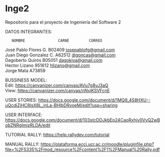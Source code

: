 Inge2
=====

Repositorio para el proyecto de Ingeniería del Software 2

DATOS INTEGRANTES:

       NOMBRE               CARNÉ         CORREO
José Pablo Flores G.    B02409   josepablofg@gmail.com      
Juan Diego Gonzalez C.  A62512   digoncas@gmail.com      
Dagoberto Quirós        B05051   dagokiva@gmail.com    
Hector Lizano           951612   hlizano@gmail.com   
Jorge Mata              A73859   



BUSSINESS MODEL:                                                                                                                  
Edit: https://canvanizer.com/canvas/AVu7g8vJ3aQ                                                                                   
View: https://canvanizer.com/canvas/nNviKSVFcnE

USER STORIES:
https://docs.google.com/document/d/1MQ9_4S8HXU--uQcdiZjHC8IsX8L_inLa-BHlbDRvoeM/edit?usp=sharing

USER INTERFACE:
https://docs.google.com/document/d/103stcDDJkbEp24CaoRxhjv0VvQ2wBobZNRglmjzRLDA/edit

TUTORIAL RALLY:
https://help.rallydev.com/tutorial

MANUAL RALLY:
https://plataforma.ecci.ucr.ac.cr/moodle/pluginfile.php?file=%2F5335%2Fmod_resource%2Fcontent%2F1%2FManual%20Rally.pdf

